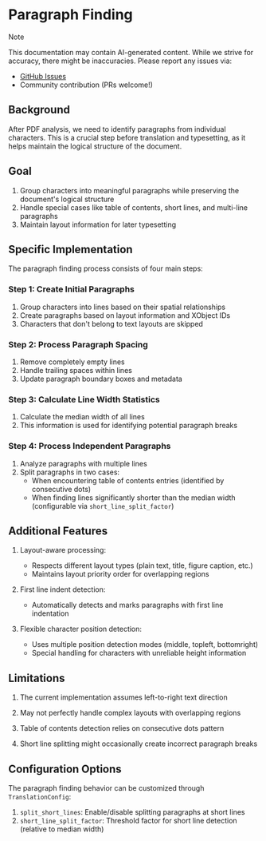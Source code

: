 # Paragraph Finding

> [!NOTE]
> This documentation may contain AI-generated content. While we strive for accuracy, there might be inaccuracies. Please report any issues via:
>
> - [GitHub Issues](https://github.com/atticuszeller/yadt/issues)
> - Community contribution (PRs welcome!)

## Background

After PDF analysis, we need to identify paragraphs from individual characters. This is a crucial step before translation and typesetting, as it helps maintain the logical structure of the document.

## Goal

1. Group characters into meaningful paragraphs while preserving the document's logical structure
2. Handle special cases like table of contents, short lines, and multi-line paragraphs
3. Maintain layout information for later typesetting

## Specific Implementation

The paragraph finding process consists of four main steps:

### Step 1: Create Initial Paragraphs

1. Group characters into lines based on their spatial relationships
2. Create paragraphs based on layout information and XObject IDs
3. Characters that don't belong to text layouts are skipped

### Step 2: Process Paragraph Spacing

1. Remove completely empty lines
2. Handle trailing spaces within lines
3. Update paragraph boundary boxes and metadata

### Step 3: Calculate Line Width Statistics

1. Calculate the median width of all lines
2. This information is used for identifying potential paragraph breaks

### Step 4: Process Independent Paragraphs

1. Analyze paragraphs with multiple lines
2. Split paragraphs in two cases:
   - When encountering table of contents entries (identified by consecutive dots)
   - When finding lines significantly shorter than the median width (configurable via `short_line_split_factor`)

## Additional Features

1. Layout-aware processing:
   - Respects different layout types (plain text, title, figure caption, etc.)
   - Maintains layout priority order for overlapping regions

2. First line indent detection:
   - Automatically detects and marks paragraphs with first line indentation

3. Flexible character position detection:
   - Uses multiple position detection modes (middle, topleft, bottomright)
   - Special handling for characters with unreliable height information

## Limitations

1. The current implementation assumes left-to-right text direction

2. May not perfectly handle complex layouts with overlapping regions

3. Table of contents detection relies on consecutive dots pattern

4. Short line splitting might occasionally create incorrect paragraph breaks

## Configuration Options

The paragraph finding behavior can be customized through `TranslationConfig`:

1. `split_short_lines`: Enable/disable splitting paragraphs at short lines
2. `short_line_split_factor`: Threshold factor for short line detection (relative to median width) 
